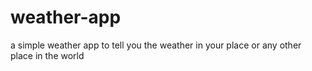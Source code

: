 # weather-app
a simple weather app to tell you the weather in your place or any other place in the world
